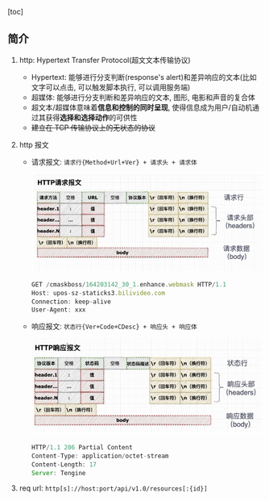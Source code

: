 [toc]

## 简介

1. http: Hypertext Transfer Protocol(超⽂⽂本传输协议)

   - Hypertext: 能够进行分支判断(response's alert)和差异响应的文本(比如文字可以点击, 可以触发脚本执行, 可以调用服务端)
   - 超媒体: 能够进行分支判断和差异响应的文本, 图形, 电影和声音的复合体
   - 超文本/超媒体意味着**信息和控制的同时呈现**, 使得信息成为用户/自动机通过其获得**选择和选择动作**的可供性
   - ~~建立在 TCP 传输协议上的无状态的协议~~

2. http 报文

   - 请求报文: `请求行{Method+Url+Ver} + 请求头 + 请求体`

     ![avatar](/static/image/http/http-msg-req.png)

     ```js
     GET /cmaskboss/164203142_30_1.enhance.webmask HTTP/1.1
     Host: upos-sz-staticks3.bilivideo.com
     Connection: keep-alive
     User-Agent: xxx
     ```

   - 响应报文: `状态行{Ver+Code+CDesc} + 响应头 + 响应体`

     ![avatar](/static/image/http/http-msg-res.png)

     ```js
     HTTP/1.1 206 Partial Content
     Content-Type: application/octet-stream
     Content-Length: 17
     Server: Tengine
     ```

3. req url: `http[s]://host:port/api/v1.0/resources[:{id}]`
